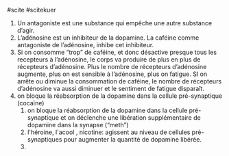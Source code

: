  #scite
 #scitekuer

1. Un antagoniste est une substance qui empêche une autre substance d’agir. 
2. L’adénosine est un inhibiteur de la dopamine. La caféine comme antagoniste de l’adénosine, inhibe cet inhibiteur. 
3. Si on consomme “trop” de caféine, et donc désactive presque tous les recepteurs à l’adénosine, le corps va produire de plus en plus de récepteurs d’adénosine. Plus le nombre de récepteurs d’adénosine augmente, plus on est sensible à l’adénosine, plus on fatigue. SI on arrête ou diminue la consommation de caféine, le nombre de récepteurs d’adénosine va aussi diminuer et le sentiment de fatigue disparaît.
4. on bloque la réabsorption de la dopamine dans la cellule pré-synaptique (cocaïne)
	1. on bloque la réabsorption de la dopamine dans la cellule pré-synaptique et on déclenche une libération supplémentaire de dopamine dans la synapse (“meth”)
	2. l'héroine, l'acool , nicotine: agissent au niveau de cellules pré-synaptiques pour augmenter la quantité de dopamine libérée.
	3. 